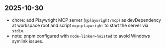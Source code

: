## 2025-10-30

- chore: add Playwright MCP server (`@playwright/mcp`) as devDependency at workspace root and script `mcp:playwright` to start the server via `--stdio`.
- note: pnpm configured with `node-linker=hoisted` to avoid Windows symlink issues.
